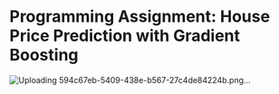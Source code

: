 # Programming Assignment: House Price Prediction with Gradient Boosting



![Uploading 594c67eb-5409-438e-b567-27c4de84224b.png…]()
